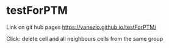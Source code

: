 # testForPTM
Link on git hub pages https://vanezio.github.io/testForPTM/

Click: delete cell and all neighbours cells from the same group
